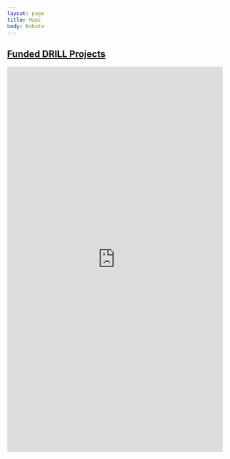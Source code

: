 ```yaml
---
layout: page
title: Maps
body: Roboto
---
```



## [Funded DRILL Projects](funded_map.html)


<iframe src="http://evanodell.com/maps/funded_map.html" style="border: none; width: 100%; height: 900px;"></iframe>
